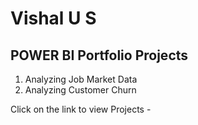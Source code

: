 # Vishal U S 
## POWER BI Portfolio Projects

1. Analyzing Job Market Data
2. Analyzing Customer Churn 

Click on the link to view Projects - 



